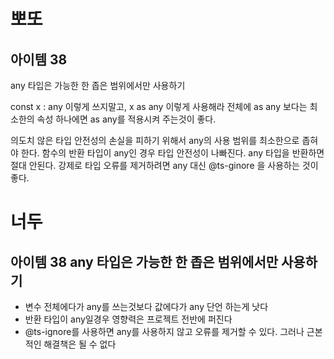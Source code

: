 # 뽀또

## 아이템 38

any 타입은 가능한 한 좁은 범위에서만 사용하기

const x : any 이렇게 쓰지말고, x as any 이렇게 사용해라
전체에 as any 보다는 최소한의 속성 하나에면 as any를 적용시켜 주는것이 좋다.

의도치 않은 타입 안전성의 손실을 피하기 위해서 any의 사용 범위를 최소한으로 좁혀야 한다.
함수의 반환 타입이 any인 경우 타입 안전성이 나빠진다.
any 타입을 반환하면 절대 안된다.
강제로 타입 오류를 제거하려면 any 대신 @ts-ginore 을 사용하는 것이 좋다.

# 너두

## 아이템 38 any 타입은 가능한 한 좁은 범위에서만 사용하기

- 변수 전체에다가 any를 쓰는것보다 값에다가 any 단언 하는게 낫다
- 반환 타입이 any일경우 영향력은 프로젝트 전반에 퍼진다
- @ts-ignore를 사용하면 any를 사용하지 않고 오류를 제거할 수 있다. 그러나 근본적인 해결책은 될 수 없다
